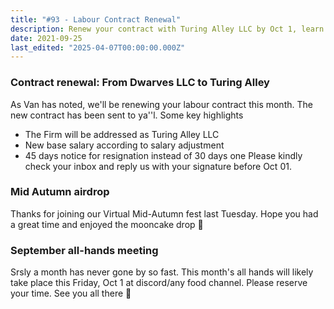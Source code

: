 ```yaml
---
title: "#93 - Labour Contract Renewal"
description: Renew your contract with Turing Alley LLC by Oct 1, learn about new salary and resignation terms, and join the October all-hands meeting and Mid-Autumn airdrop event.
date: 2021-09-25
last_edited: "2025-04-07T00:00:00.000Z"
---
```


### Contract renewal: From Dwarves LLC to Turing Alley

As Van has noted, we'll be renewing your labour contract this month. The new contract has been sent to ya''l. Some key highlights

- The Firm will be addressed as Turing Alley LLC
- New base salary according to salary adjustment
- 45 days notice for resignation instead of 30 days one
  Please kindly check your inbox and reply us with your signature before Oct 01.

### Mid Autumn airdrop

Thanks for joining our Virtual Mid-Autumn fest last Tuesday. Hope you had a great time and enjoyed the mooncake drop 🥮

### September all-hands meeting

Srsly a month has never gone by so fast. This month's all hands will likely take place this Friday, Oct 1 at discord/any food channel. Please reserve your time. See you all there 🤞
